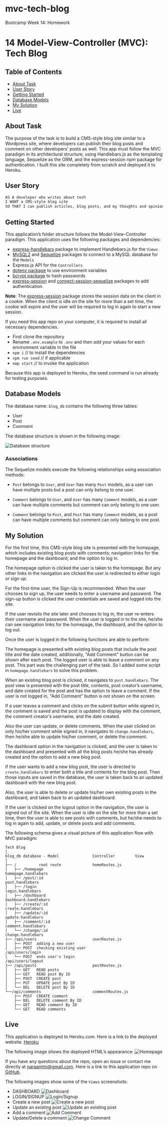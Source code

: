 # mvc-tech-blog

Bootcamp Week 14: Homework

# 14 Model-View-Controller (MVC): Tech Blog

## Table of Contents 

- [About Task](#about-task)
- [User Story](#user-story)
- [Getting Started](#getting-started)
- [Database Models](#database-models)
- [My Solution](#my-solution)
- [Live](#live)

## About Task

The purpose of the task is to build a CMS-style blog site similar to a Wordpress site, where developers can publish their blog posts and comment on other developers’ posts as well. This app must follow the MVC paradigm in its architectural structure, using Handlebars.js as the templating language, Sequelize as the ORM, and the express-session npm package for authentication. I built this site completely from scratch and deployed it to Heroku.

## User Story

```md
AS A developer who writes about tech
I WANT a CMS-style blog site
SO THAT I can publish articles, blog posts, and my thoughts and opinions
```

## Getting Started

This application’s folder structure follows the Model-View-Controller paradigm. This application uses the following packages and dependencies: 
- [express-handlebars](https://www.npmjs.com/package/express-handlebars) package to implement Handlebars.js for the `Views`
- [MySQL2](https://www.npmjs.com/package/mysql2) and [Sequelize](https://www.npmjs.com/package/sequelize) packages to connect to a MySQL database for the `Models`
- Express.js API for the `Controllers`
- [dotenv package](https://www.npmjs.com/package/dotenv) to use environment variables
- [bcrypt package](https://www.npmjs.com/package/bcrypt) to hash passwords
- [express-session](https://www.npmjs.com/package/express-session) and [connect-session-sequelize](https://www.npmjs.com/package/connect-session-sequelize) packages to add authentication.

**Note**: The [express-session](https://www.npmjs.com/package/express-session) package stores the session data on the client in a cookie. When the client is idle on the site for more than a set time, the cookie will expire and the user will be required to log in again to start a new session. 

If you need this app repo on your computer, it is required to install all necessary dependencies.

- First clone the repository
- Rename `.env.example` to `.env` and then add your values for each environment variable in the file
- `npm i`             // to install the dependencies
- `npm run seed`      // if applicable
- `nmp start`         // to invoke the application

Because this app is deployed to Heroku, the seed command is run already for testing purposes. 

## Database Models

The database name: `blog_db` contains the following three tables:

- User
- Post
- Comment

The database structure is shown in the following image:

![Database structure](./assets/blog-database.png)

### Associations

The Sequelize models execute the following relationships using association methods:

* `Post` belongs to `User`, and `User` has many `Post` models, as a user can have multiple posts but a post can only belong to one user.

* `Comment` belongs to `User`, and `User` has many `Comment` models, as a user can have multiple comments but comment can only belong to one user.

* `Comment` belongs to `Post`, and `Post` has many `Comment` models, as a post can have multiple comments but comment can only belong to one post.

## My Solution

For the first time, this CMS-style blog site is presented with the homepage, which includes existing blog posts with comments; navigation links for the homepage and the dashboard; and the option to log in.

The homepage option is clicked the user is taken to the homepage. But any other links in the navigation are clicked the user is redirected to either login or sign up.

For the first-time user, the Sign-Up is recommended. When the user chooses to sign up, the user needs to enter a username and password. The sign-up button is clicked the user credentials are saved and logged into the site.

If the user revisits the site later and chooses to log in, the user re-enters their username and password. When the user is logged in to the site, he/she can see navigation links for the homepage, the dashboard, and the option to log out.

Once the user is logged in the following functions are able to perform:

The homepage is presented with existing blog posts that include the post title and the date created, additionally, "Add Comment" button can be shown after each post. The logged user is able to leave a comment on any post. This part was the challenging part of the task. So I added some script in `homepage.handlebars` to solve this problem.

When an existing blog post is clicked, it navigates to `post.handlebars`. The post view is presented with the post title, contents, post creator’s username, and date created for the post and has the option to leave a comment. If the user is not logged in, "Add Comment" button is not shown on the screen.

If a user leaves a comment and clicks on the submit button while signed in, the comment is saved and the post is updated to display with the comment, the comment creator’s username, and the date created.

Also the user can update, or delete comments. When the user clicked on only his/her comment while signed in, it navigates to `change.handlebars`, then he/she able to update his/her comment, or delete the comment.

The dashboard option in the navigation is clicked, and the user is taken to the dashboard and presented with all the blog posts he/she has already created and the option to add a new blog post.

If the user wants to add a new blog post, the user is directed to `create.handlebars` to enter both a title and contents for the blog post. Then those inputs are saved in the database, the user is taken back to an updated dashboard with the new blog post.

Also, the user is able to delete or update his/her own existing posts in the dashboard, and taken back to an updated dashboard.

If the user is clicked on the logout option in the navigation, the user is signed out of the site. When the user is idle on the site for more than a set time, then the user is able to see posts with comments, but he/she needs to log in again to add, update, or delete posts and add comments.

The following schema gives a visual picture of this application flow with MVC paradigm:

```                      
Tech Blog
|
blog_db database - Model               Controller         View  
|
├── /          root route              homeRoutes.js
│   ├── /homepage                                         homepage.handlebars
│   ├── /post/:id                                         post.handlebars  
│   ├── /login                                            login.handlebars
│   ├── /dashboard                                        dashboard.handlebars
│   ├── /create/:id                                       create.handlebars     
│   ├── /update/:id                                       update.handlebars
│   ├── /comment/:id                                      comment.handlebars
│   └── /change/:id                                       change.handlebars
├── /api/users                         userRoutes.js              
│   ├── POST  adding a new user           
│   ├── POST  checking existing user                      /api/users/login          
│   └── POST  ends user's login                           /api/users/logout 
├── /api/posts                         postRoutes.js                  
│   ├── GET   READ posts              
│   ├── GET   READ post By ID   
│   ├── POST  CREATE post               
│   ├── PUT   UPDATE post By ID               
│   └── DEL   DELETE post By ID
└──/api/comments                       commentRoutes.js
    ├── POST  CREATE comment
    ├── DEL   DELETE comment By ID  
    ├── GET   READ comment By ID                            
    └── GET   READ comments
```

## Live

This application is deployed to Heroku.com. Here is a link to the deployed website. [Heroku](https://the-tech-blog-mvc-structure.herokuapp.com/)

The following image shows the deployed HTML’s appearance: ![Homepage](./assets/tech-blog-homepage.png)

If you have any questions about the repo, open an issue or contact me directly at naraamtm@gmail.com. Here is a link to this application repo on [GitHub](https://github.com/Nara1469/mvc-tech-blog).

The following images show some of the `Views` screenshots: 
- DASHBOARD ![Dashboard](./assets/tech-blog-dashboard.png)
- LOGIN/SIGNUP ![Login/Signup](./assets/tech-blog-login-sign-up.png)
- Create a new post ![Create a new post](./assets/tech-blog-new.png)
- Update an existing post ![Update an existing post](./assets/tech-blog-update.png)
- Add a comment ![Add Comment](./assets/tech-blog-comment.png)
- Update/Delete a comment ![Change Comment](./assets/tech-blog-update-comment.png)